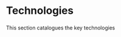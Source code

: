 Technologies
============

<span style="line-height: 23px;">This section catalogues the key technologies</span>

